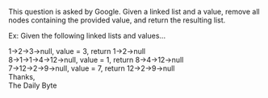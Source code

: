 This question is asked by Google. Given a linked list and a value, remove all nodes containing the provided value, and return the resulting list.

Ex: Given the following linked lists and values...

1->2->3->null, value = 3, return 1->2->null  
8->1->1->4->12->null, value = 1, return 8->4->12->null   
7->12->2->9->null, value = 7, return 12->2->9->null   
Thanks,   
The Daily Byte
